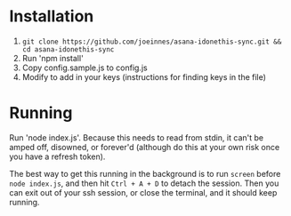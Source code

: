 # Installation
1. `git clone https://github.com/joeinnes/asana-idonethis-sync.git && cd asana-idonethis-sync`
2. Run 'npm install'
3. Copy config.sample.js to config.js
4. Modify to add in your keys (instructions for finding keys in the file)

# Running
Run 'node index.js'. Because this needs to read from stdin, it can't be amped off, disowned, or forever'd (although do this at your own risk once you have a refresh token).

The best way to get this running in the background is to run `screen` before `node index.js`, and then hit `Ctrl + A + D` to detach the session. Then you can exit out of your ssh session, or close the terminal, and it should keep running.
